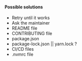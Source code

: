 #### Possible solutions

<ul>
    <li class="fragment fade-in-then-semi-out">Retry until it works</li>
    <li class="fragment fade-in-then-semi-out">Ask the maintainer</li>
    <li class="fragment">README file</li>
    <li class="fragment">CONTRIBUTING file</li>
    <li class="fragment">package.json</li>
    <li class="fragment fade-in-then-semi-out">package-lock.json || yarn.lock ?</li>
    <li class="fragment">CI/CD files</li>
    <li class="fragment">.nvmrc file</li>
</ul>

<aside class="notes">
</aside>
